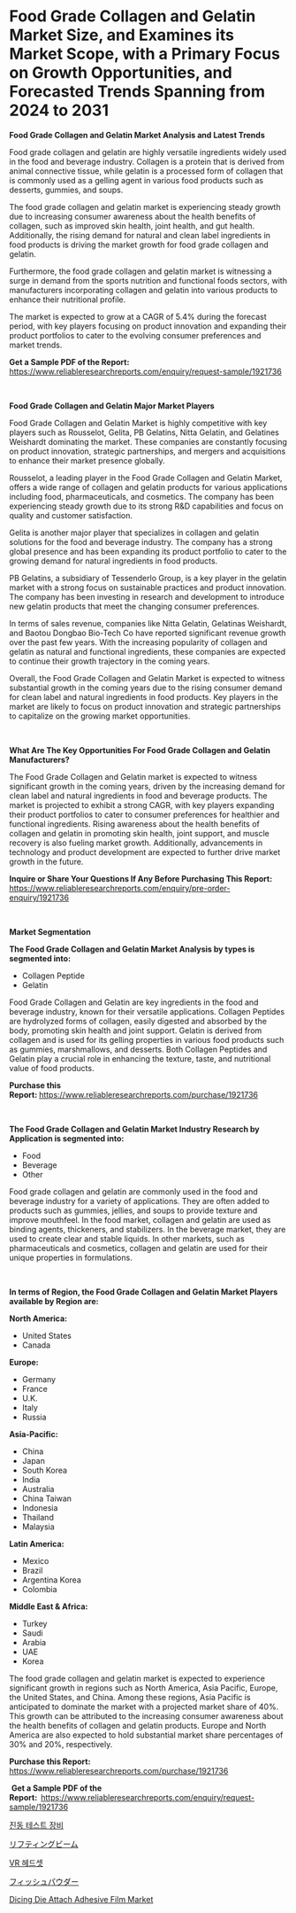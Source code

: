 <p><h1>Food Grade Collagen and Gelatin Market Size, and Examines its Market Scope, with a Primary Focus on Growth Opportunities, and Forecasted Trends Spanning from 2024 to 2031</h1></p><p><strong>Food Grade Collagen and Gelatin Market Analysis and Latest Trends</strong></p>
<p><p>Food grade collagen and gelatin are highly versatile ingredients widely used in the food and beverage industry. Collagen is a protein that is derived from animal connective tissue, while gelatin is a processed form of collagen that is commonly used as a gelling agent in various food products such as desserts, gummies, and soups.</p><p>The food grade collagen and gelatin market is experiencing steady growth due to increasing consumer awareness about the health benefits of collagen, such as improved skin health, joint health, and gut health. Additionally, the rising demand for natural and clean label ingredients in food products is driving the market growth for food grade collagen and gelatin. </p><p>Furthermore, the food grade collagen and gelatin market is witnessing a surge in demand from the sports nutrition and functional foods sectors, with manufacturers incorporating collagen and gelatin into various products to enhance their nutritional profile.</p><p>The market is expected to grow at a CAGR of 5.4% during the forecast period, with key players focusing on product innovation and expanding their product portfolios to cater to the evolving consumer preferences and market trends.</p></p>
<p><strong>Get a Sample PDF of the Report:&nbsp;</strong> <a href="https://www.reliableresearchreports.com/enquiry/request-sample/1921736">https://www.reliableresearchreports.com/enquiry/request-sample/1921736</a></p>
<p>&nbsp;</p>
<p><strong>Food Grade Collagen and Gelatin Major Market Players</strong></p>
<p><p>Food Grade Collagen and Gelatin Market is highly competitive with key players such as Rousselot, Gelita, PB Gelatins, Nitta Gelatin, and Gelatines Weishardt dominating the market. These companies are constantly focusing on product innovation, strategic partnerships, and mergers and acquisitions to enhance their market presence globally.</p><p>Rousselot, a leading player in the Food Grade Collagen and Gelatin Market, offers a wide range of collagen and gelatin products for various applications including food, pharmaceuticals, and cosmetics. The company has been experiencing steady growth due to its strong R&D capabilities and focus on quality and customer satisfaction.</p><p>Gelita is another major player that specializes in collagen and gelatin solutions for the food and beverage industry. The company has a strong global presence and has been expanding its product portfolio to cater to the growing demand for natural ingredients in food products.</p><p>PB Gelatins, a subsidiary of Tessenderlo Group, is a key player in the gelatin market with a strong focus on sustainable practices and product innovation. The company has been investing in research and development to introduce new gelatin products that meet the changing consumer preferences.</p><p>In terms of sales revenue, companies like Nitta Gelatin, Gelatinas Weishardt, and Baotou Dongbao Bio-Tech Co have reported significant revenue growth over the past few years. With the increasing popularity of collagen and gelatin as natural and functional ingredients, these companies are expected to continue their growth trajectory in the coming years.</p><p>Overall, the Food Grade Collagen and Gelatin Market is expected to witness substantial growth in the coming years due to the rising consumer demand for clean label and natural ingredients in food products. Key players in the market are likely to focus on product innovation and strategic partnerships to capitalize on the growing market opportunities.</p></p>
<p>&nbsp;</p>
<p><strong>What Are The Key Opportunities For Food Grade Collagen and Gelatin Manufacturers?</strong></p>
<p><p>The Food Grade Collagen and Gelatin market is expected to witness significant growth in the coming years, driven by the increasing demand for clean label and natural ingredients in food and beverage products. The market is projected to exhibit a strong CAGR, with key players expanding their product portfolios to cater to consumer preferences for healthier and functional ingredients. Rising awareness about the health benefits of collagen and gelatin in promoting skin health, joint support, and muscle recovery is also fueling market growth. Additionally, advancements in technology and product development are expected to further drive market growth in the future.</p></p>
<p><strong>Inquire or Share Your Questions If Any Before Purchasing This Report:</strong> <a href="https://www.reliableresearchreports.com/enquiry/pre-order-enquiry/1921736">https://www.reliableresearchreports.com/enquiry/pre-order-enquiry/1921736</a></p>
<p>&nbsp;</p>
<p><strong>Market Segmentation</strong></p>
<p><strong>The Food Grade Collagen and Gelatin Market Analysis by types is segmented into:</strong></p>
<p><ul><li>Collagen Peptide</li><li>Gelatin</li></ul></p>
<p><p>Food Grade Collagen and Gelatin are key ingredients in the food and beverage industry, known for their versatile applications. Collagen Peptides are hydrolyzed forms of collagen, easily digested and absorbed by the body, promoting skin health and joint support. Gelatin is derived from collagen and is used for its gelling properties in various food products such as gummies, marshmallows, and desserts. Both Collagen Peptides and Gelatin play a crucial role in enhancing the texture, taste, and nutritional value of food products.</p></p>
<p><strong>Purchase this Report:&nbsp;</strong><a href="https://www.reliableresearchreports.com/purchase/1921736">https://www.reliableresearchreports.com/purchase/1921736</a></p>
<p>&nbsp;</p>
<p><strong>The Food Grade Collagen and Gelatin Market Industry Research by Application is segmented into:</strong></p>
<p><ul><li>Food</li><li>Beverage</li><li>Other</li></ul></p>
<p><p>Food grade collagen and gelatin are commonly used in the food and beverage industry for a variety of applications. They are often added to products such as gummies, jellies, and soups to provide texture and improve mouthfeel. In the food market, collagen and gelatin are used as binding agents, thickeners, and stabilizers. In the beverage market, they are used to create clear and stable liquids. In other markets, such as pharmaceuticals and cosmetics, collagen and gelatin are used for their unique properties in formulations.</p></p>
<p>&nbsp;</p>
<p><strong>In terms of Region, the Food Grade Collagen and Gelatin Market Players available by Region are:</strong></p>
<p>
    <p> <strong> North America: </strong>
        <ul>
            <li>United States</li>
            <li>Canada</li>
        </ul>
        </p> 
    <p> <strong> Europe: </strong>
        <ul>
            <li>Germany</li>
            <li>France</li>
            <li>U.K.</li>
            <li>Italy</li>
            <li>Russia</li>
        </ul>
        </p> 
    <p> <strong> Asia-Pacific: </strong>
        <ul>
            <li>China</li>
            <li>Japan</li>
            <li>South Korea</li>
            <li>India</li>
            <li>Australia</li>
            <li>China Taiwan</li>
            <li>Indonesia</li>
            <li>Thailand</li>
            <li>Malaysia</li>
        </ul>
        </p> 
    <p> <strong> Latin America: </strong>
        <ul>
            <li>Mexico</li>
            <li>Brazil</li>
            <li>Argentina Korea</li>
            <li>Colombia</li>
        </ul>
        </p> 
    <p> <strong> Middle East & Africa: </strong>
        <ul>
            <li>Turkey</li>
            <li>Saudi</li>
            <li>Arabia</li>
            <li>UAE</li>
            <li>Korea</li>
        </ul>
    </p>
    </p>
<p><p>The food grade collagen and gelatin market is expected to experience significant growth in regions such as North America, Asia Pacific, Europe, the United States, and China. Among these regions, Asia Pacific is anticipated to dominate the market with a projected market share of 40%. This growth can be attributed to the increasing consumer awareness about the health benefits of collagen and gelatin products. Europe and North America are also expected to hold substantial market share percentages of 30% and 20%, respectively.</p></p>
<p><strong>Purchase this Report: </strong><a href="https://www.reliableresearchreports.com/purchase/1921736">https://www.reliableresearchreports.com/purchase/1921736</a></p>
<p>&nbsp;<strong>Get a Sample PDF of the Report:&nbsp;&nbsp;</strong><a href="https://www.reliableresearchreports.com/enquiry/request-sample/1921736">https://www.reliableresearchreports.com/enquiry/request-sample/1921736</a></p>
<p><strong></strong></p>
<p><p><a href="https://github.com/khytkeqagplkzqvh/Market-Research-Report-List-1/blob/main/62195361785.md">진동 테스트 장비</a></p><p><a href="https://medium.com/@ryleebauch2023/%E3%83%AA%E3%83%95%E3%83%86%E3%82%A3%E3%83%B3%E3%82%B0%E3%83%93%E3%83%BC%E3%83%A0%E5%B8%82%E5%A0%B4-%E5%B8%82%E5%A0%B4cagr-%E5%B8%82%E5%A0%B4%E5%8B%95%E5%90%91-%E6%88%90%E9%95%B7%E6%88%A6%E7%95%A5%E3%81%AB%E9%96%A2%E3%81%99%E3%82%8B%E6%B4%9E%E5%AF%9F-1fdef635bf5d">リフティングビーム</a></p><p><a href="https://github.com/bvubpqd5241630/Market-Research-Report-List-1/blob/main/42301441784.md">VR 헤드셋</a></p><p><a href="https://github.com/bucuel854722/Market-Research-Report-List-1/blob/main/45068912123.md">フィッシュパウダー</a></p><p><a href="https://github.com/fiixsa/Market-Research-Report-List-1/blob/main/dicing-die-attach-adhesive-film-market.md">Dicing Die Attach Adhesive Film Market</a></p></p>